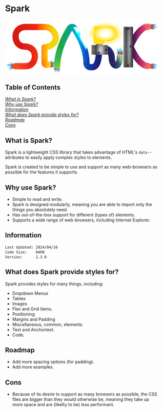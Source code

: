 # Spark

![<Image of Spark's logo.>](./logo.svg)

## Table of Contents

[*What is Spark?*](#what-is-spark)                                            \
[*Why use Spark?*](#why-use-spark)                                            \
[*Information*](#information)                                                 \
[*What does Spark provide styles for?*](#what-does-spark-provide-styles-for)  \
[*Roadmap*](#roadmap)                                                         \
[*Cons*](#cons)

## What is Spark?

Spark is a lightweight CSS library that takes advantage of HTML's
 `data-`-attributes to easily apply complex styles to elements.

Spark is created to be simple to use and support as many web-browsers as
 possible for the features it supports.

## Why use Spark?

- Simple to read and write.  
- Spark is designed modularly, meaning you are able to import only the
   things you absolutely need.  
- Has out-of-the-box support for different (types of) elements.  
- Supports a wide range of web-browsers, including Internet Explorer.

## Information

    Last Updated: 2024/04/10
    Code Size:    84KB
    Version:      2.3.0

## What does Spark provide styles for?

Spark provides styles for many things, including:  
 - Dropdown Menus  
 - Tables  
 - Images  
 - Flex and Grid Items.  
 - Positioning  
 - Margins and Padding  
 - Miscellaneous, common, elements.  
 - Text and Anchortext.  
 - Code.

## Roadmap

- Add more spacing options (for padding).  
- Add more examples.

## Cons

- Because of its desire to support as many browsers as possible, the CSS
   files are bigger than they would otherwise be, meaning they take up more
   space and are (likelty to be) less performant.